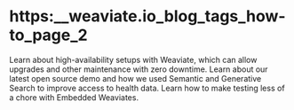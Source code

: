 # https:\_\_weaviate.io_blog_tags_how-to_page_2

Learn about high-availability setups with Weaviate, which can allow upgrades and other maintenance with zero downtime. Learn about our latest open source demo and how we used Semantic and Generative Search to improve access to health data. Learn how to make testing less of a chore with Embedded Weaviates.
